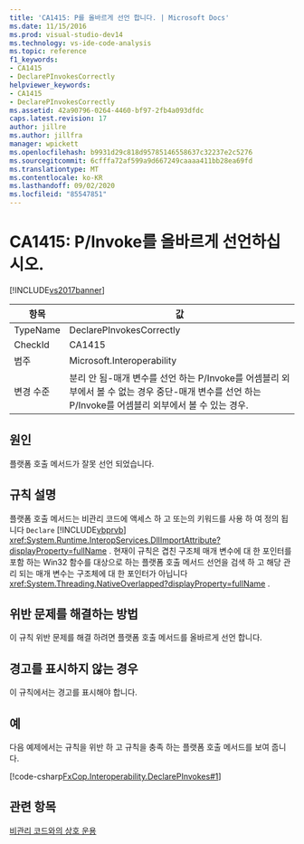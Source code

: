 ```yaml
---
title: 'CA1415: P를 올바르게 선언 합니다. | Microsoft Docs'
ms.date: 11/15/2016
ms.prod: visual-studio-dev14
ms.technology: vs-ide-code-analysis
ms.topic: reference
f1_keywords:
- CA1415
- DeclarePInvokesCorrectly
helpviewer_keywords:
- CA1415
- DeclarePInvokesCorrectly
ms.assetid: 42a90796-0264-4460-bf97-2fb4a093dfdc
caps.latest.revision: 17
author: jillre
ms.author: jillfra
manager: wpickett
ms.openlocfilehash: b9931d29c818d95785146558637c32237e2c5276
ms.sourcegitcommit: 6cfffa72af599a9d667249caaaa411bb28ea69fd
ms.translationtype: MT
ms.contentlocale: ko-KR
ms.lasthandoff: 09/02/2020
ms.locfileid: "85547851"
---
```

# <a name="ca1415-declare-pinvokes-correctly"></a>CA1415: P/Invoke를 올바르게 선언하십시오.
[!INCLUDE[vs2017banner](../includes/vs2017banner.md)]

|항목|값|
|-|-|
|TypeName|DeclarePInvokesCorrectly|
|CheckId|CA1415|
|범주|Microsoft.Interoperability|
|변경 수준|분리 안 됨-매개 변수를 선언 하는 P/Invoke를 어셈블리 외부에서 볼 수 없는 경우 중단-매개 변수를 선언 하는 P/Invoke를 어셈블리 외부에서 볼 수 있는 경우.|

## <a name="cause"></a>원인
 플랫폼 호출 메서드가 잘못 선언 되었습니다.

## <a name="rule-description"></a>규칙 설명
 플랫폼 호출 메서드는 비관리 코드에 액세스 하 고 또는의 키워드를 사용 하 여 정의 됩니다 `Declare` [!INCLUDE[vbprvb](../includes/vbprvb-md.md)] <xref:System.Runtime.InteropServices.DllImportAttribute?displayProperty=fullName> . 현재이 규칙은 겹친 구조체 매개 변수에 대 한 포인터를 포함 하는 Win32 함수를 대상으로 하는 플랫폼 호출 메서드 선언을 검색 하 고 해당 관리 되는 매개 변수는 구조체에 대 한 포인터가 아닙니다 <xref:System.Threading.NativeOverlapped?displayProperty=fullName> .

## <a name="how-to-fix-violations"></a>위반 문제를 해결하는 방법
 이 규칙 위반 문제를 해결 하려면 플랫폼 호출 메서드를 올바르게 선언 합니다.

## <a name="when-to-suppress-warnings"></a>경고를 표시하지 않는 경우
 이 규칙에서는 경고를 표시해야 합니다.

## <a name="example"></a>예
 다음 예제에서는 규칙을 위반 하 고 규칙을 충족 하는 플랫폼 호출 메서드를 보여 줍니다.

 [!code-csharp[FxCop.Interoperability.DeclarePInvokes#1](../snippets/csharp/VS_Snippets_CodeAnalysis/FxCop.Interoperability.DeclarePInvokes/cs/FxCop.Interoperability.DeclarePInvokes.cs#1)]

## <a name="see-also"></a>관련 항목
 [비관리 코드와의 상호 운용](https://msdn.microsoft.com/library/ccb68ce7-b0e9-4ffb-839d-03b1cd2c1258)
